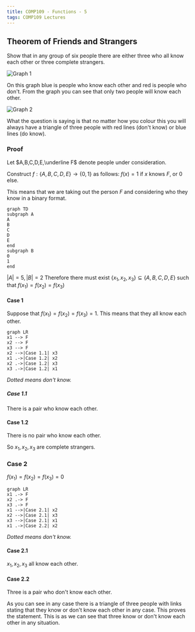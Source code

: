 ```yaml
---
title: COMP109 - Functions - 5
tags: COMP109 Lectures
---
```

## Theorem of Friends and Strangers
Show that in any group of six people there are either three who all know each other or three complete strangers.

![Graph 1]({{site.baseurl}}/assets/COMP109/Lectures/2020-11-13-3-1.png)

On this graph blue is people who know each other and red is people who don't. From the graph you can see that only two people will know each other.

![Graph 2]({{site.baseurl}}/assets/COMP109/Lectures/2020-11-13-3-2.png)

What the question is saying is that no matter how you colour this you will always have a triangle of three people with red lines (don't know) or blue lines (do know).

### Proof
Let $A,B,C,D,E,\underline F$ denote people under consideration.

Construct $f:\{A,B,C,D,E\}\rightarrow\{0,1\}$ as follows: $f(x)=1$ if $x$ knows $F$, or $0$ else. 

This means that we are taking out the person $F$ and considering who they know in a binary format.

```mermaid
graph TD
subgraph A
A
B
C
D
E
end
subgraph B
0
1
end
```

$|A|=5, |B|=2$ Therefore there must exist $\{x_1,x_2,x_3\}\subseteq\{A,B,C,D,E\}$ such that $f(x_1)=f(x_2)=f(x_3)$

#### Case 1
Suppose that $f(x_1)=f(x_2)=f(x_3)=1$. This means that they all know each other.

```mermaid
graph LR
x1 --> F
x2 --> F
x3 --> F
x2 -->|Case 1.1| x3
x1 .->|Case 1.2| x2
x2 .->|Case 1.2| x3
x3 .->|Case 1.2| x1
```
*Dotted means don't know.*

##### Case 1.1
There is a pair who know each other.

#### Case 1.2
There is no pair who know each other. 

So $x_1,x_2,x_3$ are complete strangers.

### Case 2
$f(x_1)=f(x_2)=f(x_3)=0$

```mermaid
graph LR
x1 .-> F
x2 .-> F
x3 .-> F
x1 -->|Case 2.1| x2
x2 -->|Case 2.1| x3
x3 -->|Case 2.1| x1
x1 .->|Case 2.2| x2
```
*Dotted means don't know.*

#### Case 2.1
$x_1,x_2,x_3$ all know each other.

#### Case 2.2
Three is a pair who don't know each other.

As you can see in any case there is a triangle of three people with links stating that they know or don't know each other in any case. This proves the statement. This is as we can see that three know or don't know each other in any situation.
